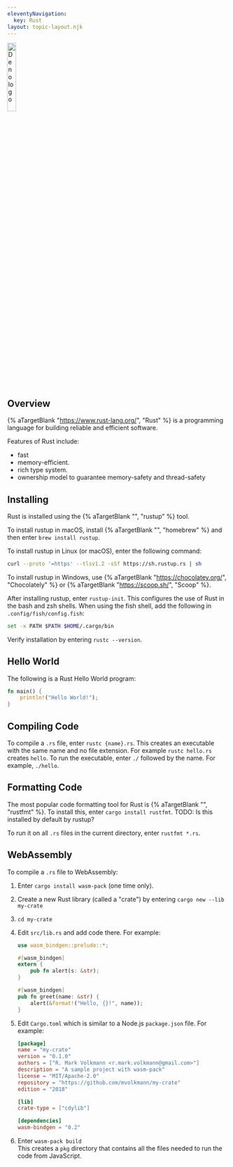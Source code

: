 ```yaml
---
eleventyNavigation:
  key: Rust
layout: topic-layout.njk
---
```


<!-- markdownlint-disable MD013 -->

<img alt="Deno logo" style="width: 20%"
  src="/blog/assets/rust-logo.png" title="Rust logo">

## Overview

{% aTargetBlank "https://www.rust-lang.org/", "Rust" %} is a
programming language for building reliable and efficient software.

Features of Rust include:

- fast
- memory-efficient.
- rich type system.
- ownership model to guarantee memory-safety and thread-safety

## Installing

Rust is installed using the {% aTargetBlank "", "rustup" %} tool.

To install rustup in macOS, install {% aTargetBlank "", "homebrew" %}
and then enter `brew install rustup`.

To install rustup in Linux (or macOS), enter the following command:

```bash
curl --proto '=https' --tlsv1.2 -sSf https://sh.rustup.rs | sh
```

To install rustup in Windows,
use {% aTargetBlank "https://chocolatey.org/", "Chocolately" %}
or {% aTargetBlank "https://scoop.sh/", "Scoop" %}.

After installing rustup, enter `rustup-init`.
This configures the use of Rust in the bash and zsh shells.
When using the fish shell, add the following in `.config/fish/config.fish`:

```bash
set -x PATH $PATH $HOME/.cargo/bin
```

Verify installation by entering `rustc --version`.

## Hello World

The following is a Rust Hello World program:

```rust
fn main() {
    println!("Hello World!");
}
```

## Compiling Code

To compile a `.rs` file, enter `rustc {name}.rs`.
This creates an executable with the same name and no file extension.
For example `rustc hello.rs` creates `hello`.
To run the executable, enter `./` followed by the name.
For example, `./hello`.

## Formatting Code

The most popular code formatting tool for Rust is
{% aTargetBlank "", "rustfmt" %}.
To install this, enter `cargo install rustfmt`.
TODO: Is this installed by default by rustup?

To run it on all `.rs` files in the current directory,
enter `rustfmt *.rs`.

## WebAssembly

To compile a `.rs` file to WebAssembly:

1. Enter `cargo install wasm-pack` (one time only).

1. Create a new Rust library (called a "crate")
   by entering `cargo new --lib my-crate`

1. `cd my-crate`

1. Edit `src/lib.rs` and add code there.
   For example:

   ```rust
   use wasm_bindgen::prelude::*;

   #[wasm_bindgen]
   extern {
       pub fn alert(s: &str);
   }

   #[wasm_bindgen]
   pub fn greet(name: &str) {
       alert(&format!("Hello, {}!", name));
   }
   ```

1. Edit `Cargo.toml` which is similar to a Node.js `package.json` file.
   For example:

   ```toml
   [package]
   name = "my-crate"
   version = "0.1.0"
   authors = ["R. Mark Volkmann <r.mark.volkmann@gmail.com>"]
   description = "A sample project with wasm-pack"
   license = "MIT/Apache-2.0"
   repository = "https://github.com/mvolkmann/my-crate"
   edition = "2018"

   [lib]
   crate-type = ["cdylib"]

   [dependencies]
   wasm-bindgen = "0.2"
   ```

1. Enter `wasm-pack build`  
   This creates a `pkg` directory that contains all the files needed
   to run the code from JavaScript.
